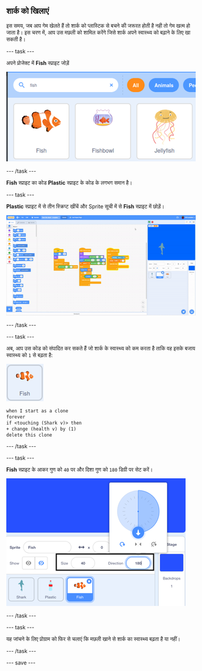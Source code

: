 ## शार्क को खिलाएं

इस समय, जब आप गेम खेलते हैं तो शार्क को प्लास्टिक से बचने की जरूरत होती है नही तो गेम खत्म हो जाता है। इस चरण में, आप उस मछली को शामिल करेंगे जिसे शार्क अपने स्वास्थ्य को बढ़ाने के लिए खा सकती है।

--- task ---

अपने प्रोजेक्ट में **Fish** स्प्राइट जोड़ें

![fish स्प्राइट की खोज और चयन दिखाने वाली छवि](images/add-fish.png)

--- /task ---

**Fish** स्प्राइट का कोड **Plastic** स्प्राइट के कोड के लगभग समान है।

--- task ---

**Plastic** स्प्राइट में से तीन स्क्रिप्ट खींचें और Sprite सूची में से **Fish** स्प्राइट में छोड़ें।

![स्क्रिप्ट की प्रतिलिपि बनाएँ](images/copy-scripts.gif)

--- /task ---

--- task ---

अब, आप उस कोड को संपादित कर सकते हैं जो शार्क के स्वास्थ्य को कम करता है ताकि वह इसके बजाय स्वास्थ्य को `1` से बढ़ता है:

![fish स्प्राइट](images/fish-sprite.png)

```blocks3
when I start as a clone
forever
if <touching (Shark v)> then
+ change (health v) by (1)
delete this clone
```

--- /task ---

--- task ---

**Fish** स्प्राइट के आकर गुण को `40` पर और दिशा गुण को `180` डिग्री पर सेट करें।

![fish स्प्राइट के लिए आकार और दिशा गुण।](images/fish-properties.png)

--- /task ---

--- task ---

यह जांचने के लिए प्रोग्राम को फिर से चलाएं कि मछली खाने से शार्क का स्वास्थ्य बढ़ता है या नहीं।

--- /task ---


--- save ---


